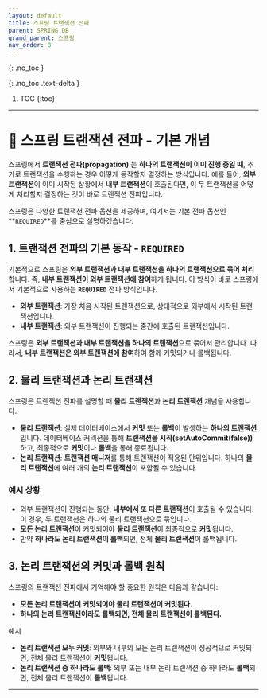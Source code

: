 ```yaml
---
layout: default
title: 스프링 트랜잭션 전파
parent: SPRING DB
grand_parent: 스프링
nav_order: 8
---
```


{: .no_toc }

{: .no_toc .text-delta }

1. TOC
{:toc}

---

# 🚫 스프링 트랜잭션 전파 - 기본 개념

스프링에서 **트랜잭션 전파(propagation)** 는 **하나의 트랜잭션이 이미 진행 중일 때**, 추가로 트랜잭션을 수행하는 경우 어떻게 동작할지 결정하는 방식입니다. 예를 들어, **외부 트랜잭션**이 이미 시작된 상황에서 **내부 트랜잭션**이 호출된다면, 이 두 트랜잭션을 어떻게 처리할지 결정하는 것이 바로 트랜잭션 전파입니다.

스프링은 다양한 트랜잭션 전파 옵션을 제공하며, 여기서는 기본 전파 옵션인 **`REQUIRED`**를 중심으로 설명하겠습니다.

## 1. 트랜잭션 전파의 기본 동작 - `REQUIRED`

기본적으로 스프링은 **외부 트랜잭션과 내부 트랜잭션을 하나의 트랜잭션으로 묶어 처리**합니다. 즉, **내부 트랜잭션이 외부 트랜잭션에 참여**하게 됩니다. 이 방식이 바로 스프링에서 기본적으로 사용하는 **`REQUIRED`** 전파 방식입니다.

- **외부 트랜잭션**: 가장 처음 시작된 트랜잭션으로, 상대적으로 외부에서 시작된 트랜잭션입니다.
- **내부 트랜잭션**: 외부 트랜잭션이 진행되는 중간에 호출된 트랜잭션입니다.

스프링은 **외부 트랜잭션과 내부 트랜잭션을 하나의 트랜잭션**으로 묶어서 관리합니다. 따라서, **내부 트랜잭션은 외부 트랜잭션에 참여**하여 함께 커밋되거나 롤백됩니다.

## 2. 물리 트랜잭션과 논리 트랜잭션

스프링은 트랜잭션 전파를 설명할 때 **물리 트랜잭션**과 **논리 트랜잭션** 개념을 사용합니다.

- **물리 트랜잭션**: 실제 데이터베이스에서 **커밋** 또는 **롤백**이 발생하는 **하나의 트랜잭션**입니다. 데이터베이스 커넥션을 통해 **트랜잭션을 시작(setAutoCommit(false))** 하고, 최종적으로 **커밋**이나 **롤백**을 통해 종료됩니다.
- **논리 트랜잭션**: **트랜잭션 매니저**를 통해 트랜잭션이 적용된 단위입니다. 하나의 **물리 트랜잭션**에 여러 개의 **논리 트랜잭션**이 포함될 수 있습니다.

### 예시 상황

- 외부 트랜잭션이 진행되는 동안, **내부에서 또 다른 트랜잭션**이 호출될 수 있습니다. 이 경우, 두 트랜잭션은 하나의 물리 트랜잭션으로 묶입니다.
- **모든 논리 트랜잭션**이 커밋되어야 **물리 트랜잭션**이 최종적으로 **커밋**됩니다.
- 만약 **하나라도 논리 트랜잭션이 롤백**되면, 전체 **물리 트랜잭션**이 롤백됩니다.

## 3. 논리 트랜잭션의 커밋과 롤백 원칙

스프링의 트랜잭션 전파에서 기억해야 할 중요한 원칙은 다음과 같습니다:

- **모든 논리 트랜잭션이 커밋되어야 물리 트랜잭션이 커밋된다.**
- **하나의 논리 트랜잭션이라도 롤백되면, 전체 물리 트랜잭션이 롤백된다.**

예시

- **논리 트랜잭션 모두 커밋**: 외부와 내부의 모든 논리 트랜잭션이 성공적으로 커밋되면, 전체 물리 트랜잭션이 **커밋**됩니다.
- **논리 트랜잭션 중 하나라도 롤백**: 외부 또는 내부 논리 트랜잭션 중 하나라도 **롤백**되면, 전체 물리 트랜잭션이 **롤백**됩니다.

---
